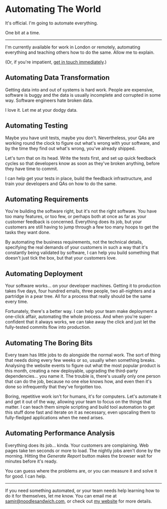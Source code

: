 # Automating The World

It's official. I'm going to automate everything.

One bit at a time.

---

I'm currently available for work in London or remotely, automating everything and teaching others how to do the same. Allow me to explain.

(Or, if you're impatient, [get in touch immediately](mailto:samir@noodlesandwich.com).)

## Automating Data Transformation

Getting data into and out of systems is hard work. People are expensive, software is buggy and the data is usually incomplete and corrupted in some way. Software engineers hate broken data.

I love it. Let me at your dodgy data.

## Automating Testing

Maybe you have unit tests, maybe you don't. Nevertheless, your QAs are working round the clock to figure out what's wrong with your software, and by the time they find out what's wrong, you've already shipped.

Let's turn that on its head. Write the tests first, and set up quick feedback cycles so that developers know as soon as they've broken anything, before they have time to commit.

I can help get your tests in place, build the feedback infrastructure, and train your developers and QAs on how to do the same.

## Automating Requirements

You're building the software right, but it's not the right software. You have too many features, or too few, or perhaps both at once as far as your customer feedback is concerned. Everything does its job, but your customers are still having to jump through a few too many hoops to get the tasks they want done.

By automating the business requirements, not the technical details, specifying the real demands of your customers in such a way that it's constantly being validated by software, I can help you build something that doesn't just tick the box, but that your customers love.

## Automating Deployment

Your software works… on your developer machines. Getting it to production takes five days, four hundred emails, three people, two all-nighters and a partridge in a pear tree. All for a process that really should be the same every time.

Fortunately, there's a better way. I can help your team make deployment a one-click affair, automating the whole process. And when you're super-confident that it always works, we can take away the click and just let the fully-tested commits flow into production.

## Automating The Boring Bits

Every team has little jobs to do alongside the normal work. The sort of thing that needs doing every few weeks or so, usually when something breaks. Analysing the website events to figure out what the most popular product is this month, creating a new deployable, upgrading the third-party dependencies… you name it. The trouble is, there's usually only one person that can do the job, because no one else knows how, and even then it's done so infrequently that they've forgotten too.

Boring, repetitive work isn't for humans, it's for computers. Let's automate it and get it out of the way, allowing your team to focus on the things that matter. I can teach them simple scripting and build tool automation to get this stuff done fast and iterate on it as necessary, even upscaling them to fully-fledged applications when the need arises.

## Automating Performance Analysis

Everything does its job… kinda. Your customers are complaining. Web pages take ten seconds or more to load. The nightly jobs aren't done by the morning. Hitting the *Generate Report* button makes the browser wait for minutes before it's ready.

You can guess where the problems are, or you can measure it and solve it for good. I can help.

---

If you need something automated, or your team needs help learning how to do it for themselves, let me know. You can email me at [samir@noodlesandwich.com](mailto:samir@noodlesandwich.com), or check out [my website][Noodle Sandwich] for more details.

[Noodle Sandwich]: http://noodlesandwich.com/

